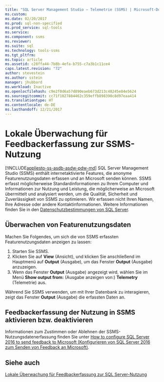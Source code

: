 ```yaml
---
title: "SQL Server Management Studio – Telemetrie (SSMS) | Microsoft-Dokumentation"
ms.custom: 
ms.date: 02/20/2017
ms.prod: sql-non-specified
ms.prod_service: sql-tools
ms.service: 
ms.component: ssms
ms.reviewer: 
ms.suite: sql
ms.technology: tools-ssms
ms.tgt_pltfrm: 
ms.topic: article
ms.assetid: c28ffa44-7b8b-4efa-b755-c7a3b1c11ce4
caps.latest.revision: "72"
author: stevestein
ms.author: sstein
manager: jhubbard
ms.workload: Inactive
ms.openlocfilehash: c9e2f0d6a57d890eaeb673d213c48245e84e5624
ms.sourcegitcommit: cc71f1027884462c359effb898390c8d97eaa414
ms.translationtype: HT
ms.contentlocale: de-DE
ms.lasthandoff: 12/21/2017
---
```

# <a name="local-audit-for-ssms-usage-feedback-collection"></a>Lokale Überwachung für Feedbackerfassung zur SSMS-Nutzung
[!INCLUDE[appliesto-ss-asdb-asdw-pdw-md](../includes/appliesto-ss-asdb-asdw-pdw-md.md)] SQL Server Management Studio (SSMS) enthält internetaktivierte Features, die anonyme Featurenutzungsdaten erfassen und an Microsoft senden können. SSMS erfasst möglicherweise Standardinformationen zu Ihrem Computer und Informationen zur Nutzung und Leistung, die möglicherweise an Microsoft übermittelt und analysiert werden, um die Qualität, Sicherheit und Zuverlässigkeit von SSMS zu optimieren. Wir erfassen nicht Ihren Namen, Ihre Adresse oder andere Kontaktinformationen. Weitere Informationen finden Sie in den [Datenschutzbestimmungen von SQL Server](https://www.microsoft.com/en-us/privacystatement/SQLServer/Default.aspx).

## <a name="audit-feature-usage-data"></a>Überwachen von Featurenutzungsdaten

Machen Sie Folgendes, um sich die von SSMS erfassten Featurenutzungsdaten anzeigen zu lassen:
1.  Starten Sie SSMS.
2.  Klicken Sie auf **View** (Ansicht), und klicken Sie anschließend im Hauptmenü auf **Output** (Ausgabe), um das Fenster **Output** (Ausgabe) anzuzeigen. 
3.  Wenn das Fenster **Output** (Ausgabe) angezeigt wird, wählen Sie im Menü **Show output from:** (Ausgabe anzeigen von:) **Telemetry** (Telemetrie) aus.

Während Sie SSMS verwenden, um mit Ihrer Datenbank zu interagieren, zeigt das Fenster **Output** (Ausgabe) die erfassten Daten an.

## <a name="enable-or-disable-usage-feedback-collection-in-ssms"></a>Feedbackerfassung der Nutzung in SSMS aktivieren bzw. deaktivieren

Informationen zum Zustimmen oder Ablehnen der SSMS-Nutzungsdatenerfassung finden Sie unter [How to configure SQL Server 2016 to send feedback to Microsoft (Konfigurieren von SQL Server 2016 zum Senden von Feedback an Microsoft)](http://support.microsoft.com/help/3153756/how-to-configure-sql-server-2016-to-send-feedback-to-microsoft).

## <a name="see-also"></a>Siehe auch

[Lokale Überwachung für Feedbackerfassung zur SQL Server-Nutzung](http://msdn.microsoft.com/library/mt743085.aspx)
